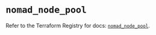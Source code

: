 # `nomad_node_pool`

Refer to the Terraform Registry for docs: [`nomad_node_pool`](https://registry.terraform.io/providers/hashicorp/nomad/2.3.0/docs/resources/node_pool).
